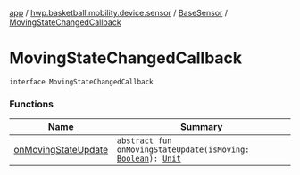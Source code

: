 [app](../../../index.md) / [hwp.basketball.mobility.device.sensor](../../index.md) / [BaseSensor](../index.md) / [MovingStateChangedCallback](.)

# MovingStateChangedCallback

`interface MovingStateChangedCallback`

### Functions

| Name | Summary |
|---|---|
| [onMovingStateUpdate](on-moving-state-update.md) | `abstract fun onMovingStateUpdate(isMoving: `[`Boolean`](https://kotlinlang.org/api/latest/jvm/stdlib/kotlin/-boolean/index.html)`): `[`Unit`](https://kotlinlang.org/api/latest/jvm/stdlib/kotlin/-unit/index.html) |
